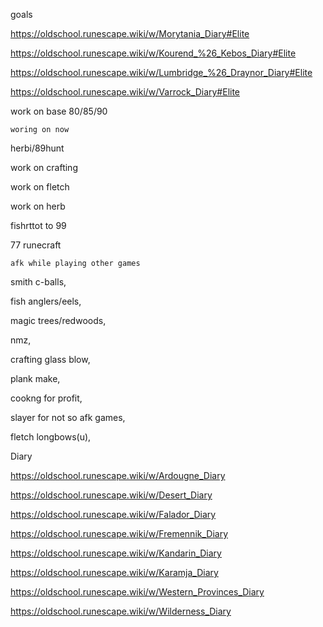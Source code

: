 goals

https://oldschool.runescape.wiki/w/Morytania_Diary#Elite

https://oldschool.runescape.wiki/w/Kourend_%26_Kebos_Diary#Elite

https://oldschool.runescape.wiki/w/Lumbridge_%26_Draynor_Diary#Elite

https://oldschool.runescape.wiki/w/Varrock_Diary#Elite

work on base 80/85/90

	woring on now 
herbi/89hunt

work on crafting 

work on fletch

work on herb

fishrttot to 99

77 runecraft

	afk while playing other games
smith c-balls,

fish anglers/eels,

magic trees/redwoods,

nmz,

crafting glass blow,

plank make,

cookng for profit,

slayer for not so afk games,

fletch longbows(u),

Diary

https://oldschool.runescape.wiki/w/Ardougne_Diary

https://oldschool.runescape.wiki/w/Desert_Diary

https://oldschool.runescape.wiki/w/Falador_Diary

https://oldschool.runescape.wiki/w/Fremennik_Diary

https://oldschool.runescape.wiki/w/Kandarin_Diary

https://oldschool.runescape.wiki/w/Karamja_Diary

https://oldschool.runescape.wiki/w/Western_Provinces_Diary

https://oldschool.runescape.wiki/w/Wilderness_Diary
